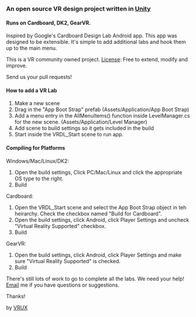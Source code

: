 
### An open source VR design project written in [Unity](http://unity3d.com)

#### Runs on Cardboard, DK2, GearVR.

Inspired by Google's Cardboard Design Lab Android app.  This app was designed to be extensible. It's simple to add additional labs and hook them up to the main menu.

This is a VR community owned project. [License](http://choosealicense.com/no-license/): Free to extend, modify and improve.  

Send us your pull requests!

#### How to add a VR Lab

1. Make a new scene
2. Drag in the "App Boot Strap" prefab (Assets/Application/App Boot Strap)
3. Add a menu entry in the AllMenuItems() function inside LevelManager.cs for the new scene. (Assets/Application/Level Manager)
4. Add scene to build settings so it gets included in the build
5. Start inside the VRDL_Start scene to run app.

#### Compiling for Platforms
Windows/Mac/Linux/DK2:

1. Open the build settings, Click PC/Mac/Linux and click the appropriate OS type to the right.
2. Build

Cardboard:

1. Open the VRDL_Start scene and select the App Boot Strap object in teh heirarchy. Check the checkbox named "Build for Cardboard".
2. Open the build settings, click Android, click Player Settings and uncheck "Virtual Reality Supported" checkbox.
3. Build

GearVR:

1. Open the build settings, click Android, click Player Settings and make sure "Virtual Reality Supported" is checked.
2. Build


There's still lots of work to go to complete all the labs.  We need your help! [Email](mailto:steve@vrux.co) me if you have questions or suggestions.

Thanks!

by [VRUX](http://vrux.co)
